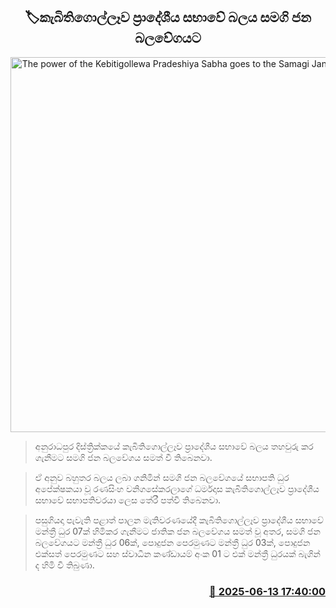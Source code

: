 <p align='center'><b><h2 align='center' title='The power of the Kebitigollewa Pradeshiya Sabha goes to the Samagi Jana Balawegaya'>🏷කැබිතිගොල්ලෑව ප්‍රාදේශීය සභාවේ බලය සමගි ජන බලවේගයට</h2></b></p>
<p align='center'><img src='https://helakuru.sgp1.cdn.digitaloceanspaces.com/esana/images/lib/samagi-jana-balawegaya-sjb.jpg' width='600' alt='The power of the Kebitigollewa Pradeshiya Sabha goes to the Samagi Jana Balawegaya'></p>

> අනුරාධපුර දිස්ත්‍රික්කයේ කැබිතිගොල්ලෑව ප්‍රාදේශීය සභාවේ බලය තහවුරු කර ගැනීමට සමගි ජන බලවේගය සමත් වී තිබෙනවා.

> ඒ අනුව බහුතර බලය ලබා ගනිමින් සමගි ජන බලවේගයේ සභාපති ධුර අපේක්ෂකයා වූ රණසිංහ වනිගසේකරලාගේ ධර්මදාස කැබිතිගොල්ලෑව ප්‍රාදේශීය සභාවේ සභාපතිවරයා ලෙස තේරී පත්වී තිබෙනවා.

> පසුගියදා පැවැති පළාත් පාලන මැතිවරණයේදී කැබිතිගොල්ලෑව ප්‍රාදේශීය සභාවේ මන්ත්‍රී ධුර 07ක් හිමිකර ගැනීමට ජාතික ජන බලවේගය සමත් වූ අතර, සමගි ජන බලවේගයට මන්ත්‍රී ධුර 06ක්, පොදුජන පෙරමුණට මන්ත්‍රී ධුර 03ක්, පොදුජන එක්සත් පෙරමුණට සහ ස්වාධීන කණ්ඩායම් අංක 01 ට එක් මන්ත්‍රී ධුරයක් බැගින් ද හිමි වී තිබුණා.



<h3 align='right'><a href='https://www.helakuru.lk/esana/p/110991/'>📅 2025-06-13 17:40:00</a></h3>
